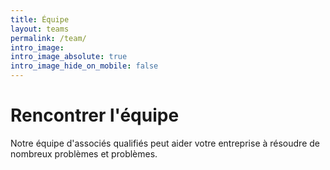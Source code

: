 ```yaml
---
title: Équipe
layout: teams
permalink: /team/
intro_image: 
intro_image_absolute: true
intro_image_hide_on_mobile: false
---
```


# Rencontrer l'équipe

Notre équipe d'associés qualifiés peut aider votre entreprise à résoudre de nombreux problèmes et problèmes.
